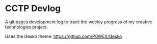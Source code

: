 # CCTP Devlog

A git pages development log to track the weekly progress of my creative technologies project.

Uses the Gesko theme: https://github.com/P0WEX/Gesko